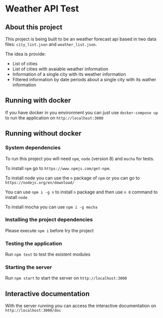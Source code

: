 # Weather API Test

## About this project
This project is being built to be an weather forecast api based in two data files: `city_list.json` and `weather_list.json`.

The idea is provide:

- List of cities
- List of cities with avaiable weather information
- Information of a single city with its weather information
- Filtered information by date periods about a single city with its wather information

## Running with docker

If you have docker in you environment you can just use `docker-compose up` to run the application on `http://localhost:3000`

## Running without docker

### System dependencies

To run this project you will need `npm`, `node` (version 8) and `mocha` for tests.

To install `npm` go to `https://www.npmjs.com/get-npm`.

To install node you can use the `n` package of `npm` or you can go to `https://nodejs.org/en/download/`

You can use `npm i -g n` to install `n` package and then use `n 8` command to install `node`

To install mocha you can use `npm i -g mocha`

### Installing the project dependencies

Please execute `npm i` before try the project

### Testing the application

Run `npm test` to test the existent modules

### Starting the server

Run `npm start` to start the server on `http://localhost:3000`

## Interactive documentation

With the server running you can access the interactive documentation on `http://localhost:3000/doc`